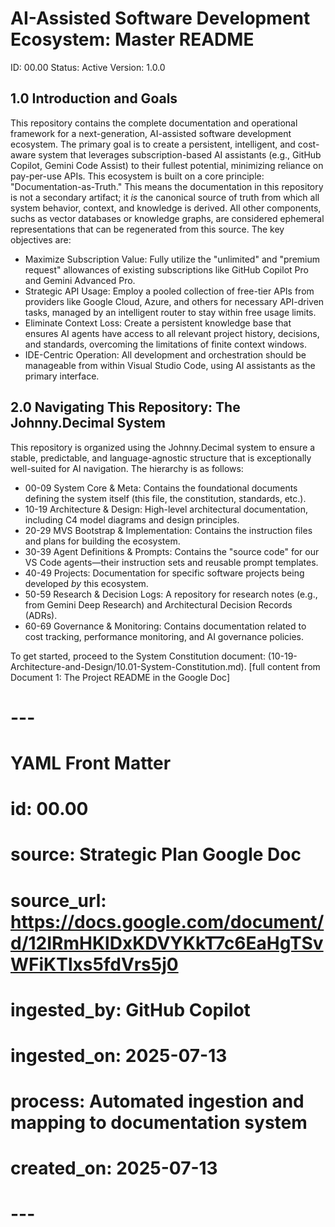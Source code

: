 # AI-Assisted Software Development Ecosystem: Master README

ID: 00.00
Status: Active
Version: 1.0.0

## 1.0 Introduction and Goals

This repository contains the complete documentation and operational framework for a next-generation, AI-assisted software development ecosystem. The primary goal is to create a persistent, intelligent, and cost-aware system that leverages subscription-based AI assistants (e.g., GitHub Copilot, Gemini Code Assist) to their fullest potential, minimizing reliance on pay-per-use APIs.
This ecosystem is built on a core principle: "Documentation-as-Truth." This means the documentation in this repository is not a secondary artifact; it *is* the canonical source of truth from which all system behavior, context, and knowledge is derived. All other components, suchs as vector databases or knowledge graphs, are considered ephemeral representations that can be regenerated from this source.
The key objectives are:

* Maximize Subscription Value: Fully utilize the "unlimited" and "premium request" allowances of existing subscriptions like GitHub Copilot Pro and Gemini Advanced Pro.
* Strategic API Usage: Employ a pooled collection of free-tier APIs from providers like Google Cloud, Azure, and others for necessary API-driven tasks, managed by an intelligent router to stay within free usage limits.
* Eliminate Context Loss: Create a persistent knowledge base that ensures AI agents have access to all relevant project history, decisions, and standards, overcoming the limitations of finite context windows.
* IDE-Centric Operation: All development and orchestration should be manageable from within Visual Studio Code, using AI assistants as the primary interface.

## 2.0 Navigating This Repository: The Johnny.Decimal System

This repository is organized using the Johnny.Decimal system to ensure a stable, predictable, and language-agnostic structure that is exceptionally well-suited for AI navigation.
The hierarchy is as follows:

* 00-09 System Core & Meta: Contains the foundational documents defining the system itself (this file, the constitution, standards, etc.).
* 10-19 Architecture & Design: High-level architectural documentation, including C4 model diagrams and design principles.
* 20-29 MVS Bootstrap & Implementation: Contains the instruction files and plans for building the ecosystem.
* 30-39 Agent Definitions & Prompts: Contains the "source code" for our VS Code agents—their instruction sets and reusable prompt templates.
* 40-49 Projects: Documentation for specific software projects being developed *by* this ecosystem.
* 50-59 Research & Decision Logs: A repository for research notes (e.g., from Gemini Deep Research) and Architectural Decision Records (ADRs).
* 60-69 Governance & Monitoring: Contains documentation related to cost tracking, performance monitoring, and AI governance policies.

To get started, proceed to the System Constitution document: (10-19-Architecture-and-Design/10.01-System-Constitution.md).
[full content from Document 1: The Project README in the Google Doc]
# ---
# YAML Front Matter
# id: 00.00
# source: Strategic Plan Google Doc
# source_url: https://docs.google.com/document/d/12IRmHKlDxKDVYKkT7c6EaHgTSvWFiKTlxs5fdVrs5j0
# ingested_by: GitHub Copilot
# ingested_on: 2025-07-13
# process: Automated ingestion and mapping to documentation system
# created_on: 2025-07-13
# ---
